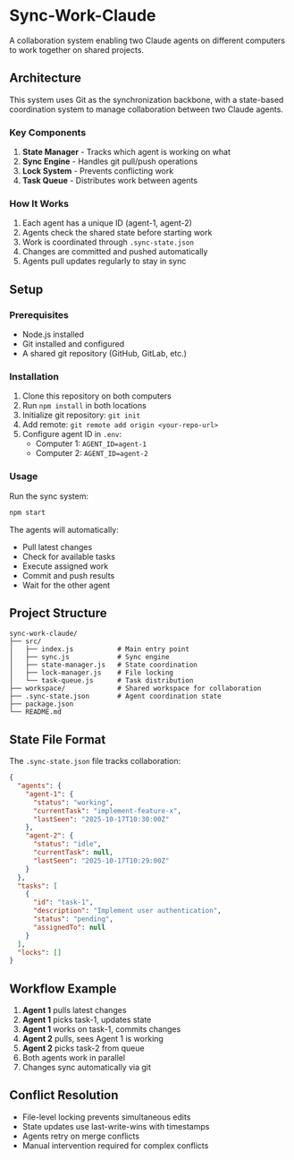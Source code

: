 # Sync-Work-Claude

A collaboration system enabling two Claude agents on different computers to work together on shared projects.

## Architecture

This system uses Git as the synchronization backbone, with a state-based coordination system to manage collaboration between two Claude agents.

### Key Components

1. **State Manager** - Tracks which agent is working on what
2. **Sync Engine** - Handles git pull/push operations
3. **Lock System** - Prevents conflicting work
4. **Task Queue** - Distributes work between agents

### How It Works

1. Each agent has a unique ID (agent-1, agent-2)
2. Agents check the shared state before starting work
3. Work is coordinated through `.sync-state.json`
4. Changes are committed and pushed automatically
5. Agents pull updates regularly to stay in sync

## Setup

### Prerequisites
- Node.js installed
- Git installed and configured
- A shared git repository (GitHub, GitLab, etc.)

### Installation

1. Clone this repository on both computers
2. Run `npm install` in both locations
3. Initialize git repository: `git init`
4. Add remote: `git remote add origin <your-repo-url>`
5. Configure agent ID in `.env`:
   - Computer 1: `AGENT_ID=agent-1`
   - Computer 2: `AGENT_ID=agent-2`

### Usage

Run the sync system:
```bash
npm start
```

The agents will automatically:
- Pull latest changes
- Check for available tasks
- Execute assigned work
- Commit and push results
- Wait for the other agent

## Project Structure

```
sync-work-claude/
├── src/
│   ├── index.js           # Main entry point
│   ├── sync.js            # Sync engine
│   ├── state-manager.js   # State coordination
│   ├── lock-manager.js    # File locking
│   └── task-queue.js      # Task distribution
├── workspace/             # Shared workspace for collaboration
├── .sync-state.json       # Agent coordination state
├── package.json
└── README.md
```

## State File Format

The `.sync-state.json` file tracks collaboration:

```json
{
  "agents": {
    "agent-1": {
      "status": "working",
      "currentTask": "implement-feature-x",
      "lastSeen": "2025-10-17T10:30:00Z"
    },
    "agent-2": {
      "status": "idle",
      "currentTask": null,
      "lastSeen": "2025-10-17T10:29:00Z"
    }
  },
  "tasks": [
    {
      "id": "task-1",
      "description": "Implement user authentication",
      "status": "pending",
      "assignedTo": null
    }
  ],
  "locks": []
}
```

## Workflow Example

1. **Agent 1** pulls latest changes
2. **Agent 1** picks task-1, updates state
3. **Agent 1** works on task-1, commits changes
4. **Agent 2** pulls, sees Agent 1 is working
5. **Agent 2** picks task-2 from queue
6. Both agents work in parallel
7. Changes sync automatically via git

## Conflict Resolution

- File-level locking prevents simultaneous edits
- State updates use last-write-wins with timestamps
- Agents retry on merge conflicts
- Manual intervention required for complex conflicts
